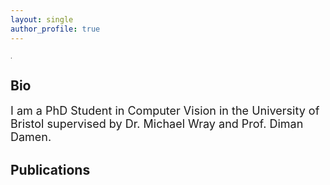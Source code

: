 ```yaml
---
layout: single
author_profile: true
---
```

<font size="1">.</font> 
## Bio
<font size="4">I am a PhD Student in Computer Vision in the University of Bristol supervised by Dr. Michael Wray and Prof. Diman Damen.</font> 


## Publications
